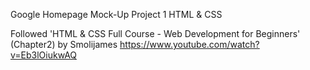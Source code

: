 Google Homepage Mock-Up Project 1 
HTML & CSS

Followed 'HTML & CSS Full Course - Web Development for Beginners' (Chapter2) by Smolijames
https://www.youtube.com/watch?v=Eb3lOiukwAQ
